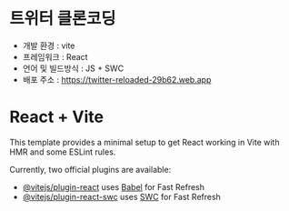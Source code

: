 # 트위터 클론코딩
- 개발 환경 : vite
- 프레임워크 : React
- 언어 및 빌드방식 : JS + SWC
- 배포 주소 : https://twitter-reloaded-29b62.web.app

# React + Vite

This template provides a minimal setup to get React working in Vite with HMR and some ESLint rules.

Currently, two official plugins are available:

- [@vitejs/plugin-react](https://github.com/vitejs/vite-plugin-react/blob/main/packages/plugin-react/README.md) uses [Babel](https://babeljs.io/) for Fast Refresh
- [@vitejs/plugin-react-swc](https://github.com/vitejs/vite-plugin-react-swc) uses [SWC](https://swc.rs/) for Fast Refresh
